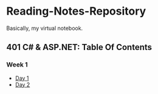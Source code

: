 # Reading-Notes-Repository
Basically, my virtual notebook.
## 401 C# & ASP.NET: Table Of Contents
### Week 1
- [Day 1](https://github.com/HCoggers/Reading-Notes-Repository/blob/master/dotnet-week1/401-week1-day1.md)
- [Day 2](https://github.com/HCoggers/Reading-Notes-Repository/blob/master/dotnet-week1/401-week1-day2.md)
